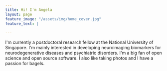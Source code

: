 ```yaml
---
title: Hi! I'm Angela
layout: page
feature_image: "/assets/img/home_cover.jpg"
feature_text: |
  
---
```

I'm currently a postdoctoral research fellow at the National University of Singapore. I'm mainly interested in developing neuroimaging biomarkers for neurodegenerative diseases and psychiatric disorders. I'm a big fan of open science and open source software. I also like taking photos and I have a passion for bagels.
